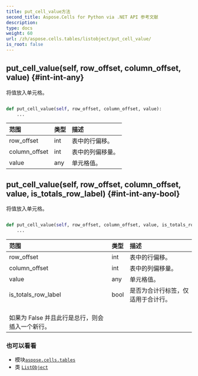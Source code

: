 ```yaml
---
title: put_cell_value方法
second_title: Aspose.Cells for Python via .NET API 参考文献
description:
type: docs
weight: 60
url: /zh/aspose.cells.tables/listobject/put_cell_value/
is_root: false
---
```

##  put_cell_value(self, row_offset, column_offset, value) {#int-int-any}
将值放入单元格。



```python

def put_cell_value(self, row_offset, column_offset, value):
    ...
```


|范围|类型|描述|
| :- | :- | :- |
| row_offset | int |表中的行偏移。|
| column_offset | int |表中的列偏移量。|
| value | any |单元格值。|


##  put_cell_value(self, row_offset, column_offset, value, is_totals_row_label) {#int-int-any-bool}
将值放入单元格。



```python

def put_cell_value(self, row_offset, column_offset, value, is_totals_row_label):
    ...
```


|范围|类型|描述|
| :- | :- | :- |
| row_offset | int |表中的行偏移。|
| column_offset | int |表中的列偏移量。|
| value | any |单元格值。|
| is_totals_row_label | bool |是否为合计行标签，仅适用于合计行。<br/>如果为 False 并且此行是总行，则会插入一个新行。|



### 也可以看看
* 模块[`aspose.cells.tables`](../../)
* 类 [`ListObject`](/cells/python-net/zh/aspose.cells.tables/listobject)
